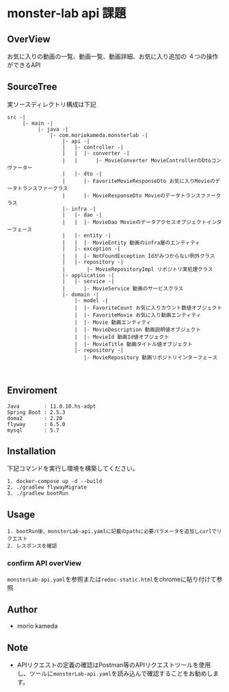 # monster-lab api 課題

## OverView

お気に入りの動画の一覧、動画一覧、動画詳細、お気に入り追加の ４つの操作ができるAPI

## SourceTree

実ソースディレクトリ構成は下記

```
src -|
     |- main -|
          |- java -|
              |- com.moriokameda.monsterlab -|
                  |- api -|
                  |   |- controller -|
                  |   |  |- converter -|
                  |   |      |- MovieConverter MovieControllerのDtoコンヴァーター
                  |   |- dto -|
                  |      |- FavoriteMovieResponseDto お気に入りMovieのデータトランスファークラス
                  |      |- MovieResponseDto Movieのデータトランスファークラス
                  |- infra -|
                  |   |- dao -|
                  |   |  |- MovieDao Movieのデータアクセスオブジェクトインターフェース
                  |   |- entity -|
                  |   |  |- MovieEntity 動画のinfra層のエンティティ
                  |   |- exception -|
                  |   |  |- NotFoundException Idがみつからない例外クラス
                  |   |- repository -|
                  |       |- MovieRepositoryImpl リポジトリ実処理クラス
                  |- application -|
                  |   |- service -|
                  |      |- MovieService 動画のサービスクラス
                  |- domain -|  
                      |- model -|
                      |  |- FavoriteCount お気に入りカウント数値オブジェクト
                      |  |- FavoriteMovie お気に入り動画エンティティ
                      |  |- Movie 動画エンティティ
                      |  |- MovieDescription 動画説明値オブジェクト
                      |  |- MovieId 動画Id値オブジェクト
                      |  |- MovieTitle 動画タイトル値オブジェクト
                      |- repository -|
                         |- MovieRepository 動画リポジトリインターフェース
                  
                    
```

## Enviroment

```
Java        : 11.0.10.hs-adpt
Spring Boot : 2.5.3
doma2       : 2.20
flyway      : 6.5.0
mysql       : 5.7
```

## Installation

下記コマンドを実行し環境を構築してください。

```
1. docker-compose up -d --build
2. ./gradlew flywayMigrate
3. ./gradlew bootRun
```

## Usage

```
1. bootRun後、monsterLab-api.yamlに記載のpathに必要パラメータを追加しcurlでリクエスト
2. レスポンスを確認
```

### confirm API overView

`monsterLab-api.yaml`を参照または`redoc-static.html`をchromeに貼り付けて参照

## Author

* morio kameda

## Note

* APIリクエストの定義の確認はPostman等のAPIリクエストツールを使用し、ツールに`monsterLab-api.yaml`を読み込んで確認することをお勧めします。